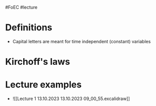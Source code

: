 #FoEC #lecture

# Definitions
- Capital letters are meant for time independent (constant) variables

# Kirchoff's laws

# Lecture examples
- ![[Lecture 1 13.10.2023 13.10.2023 09_00_55.excalidraw]]